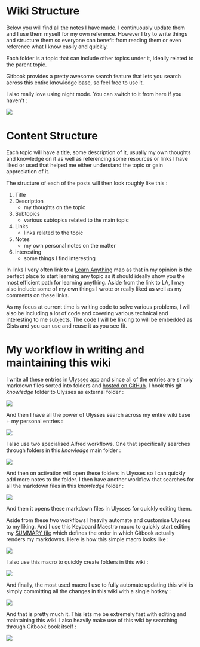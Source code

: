# Wiki Structure

Below you will find all the notes I have made. I continuously update them and I use them myself for my own reference. However I try to write things and structure them so everyone can benefit from reading them or even reference what I know easily and quickly.

Each folder is a topic that can include other topics under it, ideally related to the parent topic.

Gitbook provides a pretty awesome search feature that lets you search across this entire knowledge base, so feel free to use it.

I also really love using night mode. You can switch to it from here if you haven't :

![](https://i.imgur.com/k6EDR4K.png)

# Content Structure

Each topic will have a title, some description of it, usually my own thoughts and knowledge on it as well as referencing some resources or links I have liked or used that helped me either understand the topic or gain appreciation of it.

The structure of each of the posts will then look roughly like this : 

1. Title
2. Description
	- my thoughts on the topic
3. Subtopics 
	- various subtopics related to the main topic
3. Links
	- links related to the topic
4. Notes
	- my own personal notes on the matter
5. interesting
	- some things I find interesting

In links I very often link to a  [Learn Anything](https://learn-anything.xyz/) map as that in my opinion is the perfect place to start learning any topic as it should ideally show you the most efficient path for learning anything. Aside from the link to LA, I may also include some of my own things I wrote or really liked as well as my comments on these links.

As my focus at current time is writing code to solve various problems, I will also be including a lot of code and covering various technical and interesting to me subjects. The code I will be linking to will be embedded as Gists and you can use and reuse it as you see fit. 



# My workflow in writing and maintaining this wiki

I write all these entries in [Ulysses](https://ulyssesapp.com/) app and since all of the entries are simply markdown files sorted into folders and [hosted on GitHub](https://github.com/nikitavoloboev/knowledge). I hook this git _knowledge_ folder to Ulysses as external folder : 

![](https://i.imgur.com/EgReXPY.png)

And then I have all the power of Ulysses search across my entire wiki base + my personal entries : 

![](https://i.imgur.com/M7vXSjl.png)

I also use two specialised Alfred workflows. One that specifically searches through folders in this _knowledge_ main folder : 

![](https://i.imgur.com/FdZB0Aj.png)

And then on activation will open these folders in Ulysses so I can quickly add more notes to the folder. I then have another workflow that searches for all the markdown files in this _knowledge_ folder : 

![](https://i.imgur.com/g7riHqR.png)

And then it opens these markdown files in Ulysses for quickly editing them.

Aside from these two workflows I heavily automate and customise Ulysses to my liking. And I use this Keyboard Maestro macro to quickly start editing my [SUMMARY file](https://github.com/nikitavoloboev/knowledge/blob/master/SUMMARY.md) which defines the order in which Gitbook actually renders my markdowns. Here is how this simple macro looks like : 

![](https://i.imgur.com/2GLv5A4.png)

I also use this macro to quickly create folders in this wiki : 

![](https://i.imgur.com/aGywogI.png)

And finally, the most used macro I use to fully automate updating this wiki is simply committing all the changes in this wiki with a single hotkey : 

![](https://i.imgur.com/BuKbfkn.png)

And that is pretty much it. This lets me be extremely fast with editing and maintaining this wiki. I also heavily make use of this wiki by searching through Gitbook book itself : 

![](https://i.imgur.com/UY8B6gc.png)
